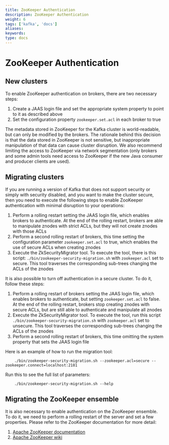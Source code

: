 ```yaml
---
title: ZooKeeper Authentication
description: ZooKeeper Authentication
weight: 6
tags: ['kafka', 'docs']
aliases: 
keywords: 
type: docs
---
```


# ZooKeeper Authentication

## New clusters

To enable ZooKeeper authentication on brokers, there are two necessary steps: 

  1. Create a JAAS login file and set the appropriate system property to point to it as described above
  2. Set the configuration property `zookeeper.set.acl` in each broker to true

The metadata stored in ZooKeeper for the Kafka cluster is world-readable, but can only be modified by the brokers. The rationale behind this decision is that the data stored in ZooKeeper is not sensitive, but inappropriate manipulation of that data can cause cluster disruption. We also recommend limiting the access to ZooKeeper via network segmentation (only brokers and some admin tools need access to ZooKeeper if the new Java consumer and producer clients are used). 

## Migrating clusters

If you are running a version of Kafka that does not support security or simply with security disabled, and you want to make the cluster secure, then you need to execute the following steps to enable ZooKeeper authentication with minimal disruption to your operations: 

  1. Perform a rolling restart setting the JAAS login file, which enables brokers to authenticate. At the end of the rolling restart, brokers are able to manipulate znodes with strict ACLs, but they will not create znodes with those ACLs
  2. Perform a second rolling restart of brokers, this time setting the configuration parameter `zookeeper.set.acl` to true, which enables the use of secure ACLs when creating znodes
  3. Execute the ZkSecurityMigrator tool. To execute the tool, there is this script: `./bin/zookeeper-security-migration.sh` with `zookeeper.acl` set to secure. This tool traverses the corresponding sub-trees changing the ACLs of the znodes



It is also possible to turn off authentication in a secure cluster. To do it, follow these steps:

  1. Perform a rolling restart of brokers setting the JAAS login file, which enables brokers to authenticate, but setting `zookeeper.set.acl` to false. At the end of the rolling restart, brokers stop creating znodes with secure ACLs, but are still able to authenticate and manipulate all znodes
  2. Execute the ZkSecurityMigrator tool. To execute the tool, run this script `./bin/zookeeper-security-migration.sh` with `zookeeper.acl` set to unsecure. This tool traverses the corresponding sub-trees changing the ACLs of the znodes
  3. Perform a second rolling restart of brokers, this time omitting the system property that sets the JAAS login file

Here is an example of how to run the migration tool: 
    
    
        ./bin/zookeeper-security-migration.sh --zookeeper.acl=secure --zookeeper.connect=localhost:2181
        

Run this to see the full list of parameters:
    
    
        ./bin/zookeeper-security-migration.sh --help
        

## Migrating the ZooKeeper ensemble

It is also necessary to enable authentication on the ZooKeeper ensemble. To do it, we need to perform a rolling restart of the server and set a few properties. Please refer to the ZooKeeper documentation for more detail: 

  1. [Apache ZooKeeper documentation](http://zookeeper.apache.org/doc/r3.4.9/zookeeperProgrammers.html#sc_ZooKeeperAccessControl)
  2. [Apache ZooKeeper wiki](https://cwiki.apache.org/confluence/display/ZOOKEEPER/Zookeeper+and+SASL)



